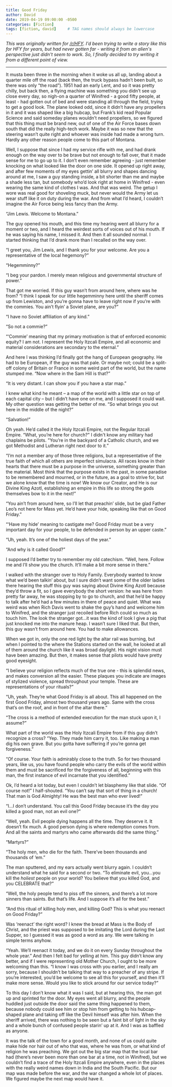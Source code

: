```yaml
---
title: Good Friday
author: David
date: 2019-04-19 09:00:00 -0500
categories: [Fiction]
tags: [fiction, david]     # TAG names should always be lowercase
---
```


*This was originally written for [/r/HFY](https://old.reddit.com/r/HFY).  I'd been trying to write a story like this for HFY for years, but had never gotten far - writing it from an alien's perspective just didn't seem to work.  So, I finally decided to try writing it from a different point of view.*

---

It musta been three in the morning when it woke us all up, landing about a quarter mile off the road (back then, the truck bypass hadn’t been built, so there was only “the road”).  1951 had an early Lent, and so it was pretty chilly, but back then, a flying machine was something you didn’t see up close every day, so nigh-on a quarter of Winifred - a good fifty people, at least - had gotten out of bed and were standing all through the field, trying to get a good look.  The plane looked odd, since it didn’t have any propellers in it and it was shaped like a big hubcap, but Frank’s kid read Popular Science and said someday planes wouldn’t need propellers, so we figured that this thing must be brand new, out of one of the Air Force bases down south that did the really high-tech work.  Maybe it was so new that the steering wasn’t quite right and whoever was inside had made a wrong turn.  Hardly any other reason people come to this part of Montana.

Well, I suppose that since I had my service rifle with me, and had drank enough on the way over to be brave but not enough to fall over, that it made sense for me to go up to it.  I don’t even remember agreeing - just remember knocking on what looked like the door on one side.  It opened up right away, and after few moments of my eyes gettin’ all blurry and shapes dancing around at me, I saw a guy standing inside, a bit shorter than me and maybe a shade less tan, but somebody who’d look right at home in Winifred - even wearing the same kind of clothes I was.  And that was weird.  The getup I wore was real good for shoveling muck, but never would the Army let us wear stuff like it on duty during the war.  And from what I’d heard, I couldn’t imagine the Air Force being less fancy than the Army.

“Jim Lewis.  Welcome to Montana.”

The guy opened his mouth, and this time my hearing went all blurry for a moment or two, and I heard the weirdest sorts of voices out of his mouth.  If he was saying his name, I missed it.  And then it all sounded normal.  I started thinking that I’d drank more than I recalled on the way over.

“I greet you, Jim Lewis, and I thank you for your welcome.  Are you a representative of the local hegemony?”

“Hegemminny?”

“I beg your pardon.  I merely mean religious and governmental structure of power.”

That got me worried.  If this guy wasn’t from around here, where was he from?  “I think I speak for our little hegemminny here until the sheriff comes up from Lewiston, and you’re gonna have to leave right now if you’re with the commies.  You ain’t flyin’ a Soviet plane, are you?”

“I have no Soviet affiliation of any kind.”

“So not a commie?”

“‘Commie’ meaning that my primary motivation is that of enforced economic equity?  I am not.  I represent the Holy Itzcali Empire, and all economic and material considerations are secondary to the eternal.”

And here I was thinking I’d finally got the hang of European geography.  He had to be European, if the guy was that pale.  Or maybe not; could be a split-off colony of Britain or France in some weird part of the world, but the name stumped me.  “Now where in the Sam Hill is that?”

“It is very distant.  I can show you if you have a star map.”

I knew what kind he meant – a map of the world with a little star on top of each capital city – but I didn’t have one on me, and I supposed it could wait.  My other question was getting the better of me. “So what brings you out here in the middle of the night?”

“Salvation!”

Oh yeah.  He’d called it the Holy Itzcali Empire, not the Regular Itzcali Empire.  “What, you’re here for church?"  I didn't know any military had chaplains be pilots.  "You’re in the backyard of a Catholic church, and we got Methodist and Lutheran right next door to it.”

“I’m not a member any of those three religions, but a representative of the true faith of which all others are imperfect simulacra.  All races know in their hearts that there must be a purpose in the universe, something greater than the material.  Most think that the purpose exists in the past, in some paradise to be remembered and mourned, or in the future, as a goal to strive for, but we alone know that the time is now!  We know our Creator, and He is our Divine King Azotl, establishing an empire in this life so strong the gods themselves bow to it in the next!”

“You ain’t from around here, so I’ll let that preachin’ slide, but be glad Father Leo’s not here for Mass yet.  He’d have your hide, speaking like that on Good Friday.”

“‘Have my hide’ meaning to castigate me?  Good Friday must be a very important day for your people, to be defended in person by an upper caste.”

“Uh, yeah.  It’s one of the holiest days of the year.”

“And why is it called Good?”

I supposed I’d better try to remember my old catechism.  “Well, here.  Follow me and I’ll show you the church.  It’ll make a bit more sense in there.”

I walked with the stranger over to Holy Family.  Everybody wanted to know what we’d been talkin’ about, but I sure didn’t want some of the older ladies there hearing the stuff this guy was saying about Divine King Azotl because they’d throw a fit, so I gave everybody the short version: he was here from pretty far away, he was stopping by to go to church, and that he’d be happy to talk after he’d had a few minutes in there of peace and quiet.  What was weird was when Rich Davis went to shake the guy’s hand and welcome him to Winifred, and the stranger just recoiled before Rich could so much as touch him.  The look the stranger got...it was the kind of look I give a pig that just knocked me into the manure heap.  I wasn’t sure I liked that.  But then, this guy wasn’t from around here.  You had to make allowances.

When we got in, only the one red light by the altar rail was burning, but when I pointed to the where the Stations started on the wall, he looked at all of them around the church like it was broad daylight.  His night vision must have been amazing.  But then, it makes sense that pilots would have pretty good eyesight.

“I believe your religion reflects much of the true one - this is splendid news, and makes conversion all the easier.  These plaques you indicate are images of stylized violence, spread throughout your temple.  These are representations of your rituals?”

“Uh, yeah.  They’re what Good Friday is all about.  This all happened on the first Good Friday, almost two thousand years ago.  Same with the cross that’s on the roof, and in front of the altar there.”

“The cross is a method of extended execution for the man stuck upon it, I assume?”

What part of the world was the Holy Itzcali Empire from if this guy didn’t recognize a cross?  “Yep.  They made him carry it, too.  Like making a man dig his own grave.  But you gotta have suffering if you’re gonna get forgiveness.”

“Of course.  Your faith is admirably close to the truth.  So for two thousand years, like us, you have found people who carry the evils of the world within them and must be sacrificed for the forgiveness of all, beginning with this man, the first instance of evil incarnate that you identified.”

Ok, I’d heard a lot today, but even I couldn’t let blasphemy like that slide.  “Of course not!” I half-shouted.  “You can’t say that sort of thing in a church!  That man is God Almighty!  He was the best man who ever lived!”

“I...I don’t understand.  You call this Good Friday because it’s the day you killed a good man, not an evil one?”

“Well, yeah.  Evil people dying happens all the time.  They deserve it.  It doesn’t fix much.  A good person dying is where redemption comes from.  And all the saints and martyrs who came afterwards did the same thing.”

“Martyrs?”

“The holy men, who die for the faith.  There’ve been thousands and thousands of ‘em.”

The man sputtered, and my ears actually went blurry again.  I couldn’t understand what he said for a second or two.  “To eliminate evil, you...you kill the *holiest* people on your world?  You believe that you killed God, and you CELEBRATE that?”

“Well, the holy people tend to piss off the sinners, and there’s a lot more sinners than saints.  But that’s life.  And I suppose it’s all for the best.”

“And this ritual of killing holy men, and killing God?  This is what you reenact on Good Friday?”

Was ‘reenact’ the right word?   I knew the bread at Mass is the Body of Christ, and the priest was supposed to be imitating the Lord during the Last Supper, so I guessed it was as good a word as any.  We were talking in simple terms anyhow.

“Yeah.  We’ll reenact it today, and we do it on every Sunday throughout the whole year.”  And then I felt bad for yelling at him.  This guy didn’t know any better, and if I were representing old Mother Church, I ought to be more welcoming than this.  “I know I was cross with you earlier, and I really am sorry, because I shouldn’t be talking that way to a preacher of any stripe.  If you’re interested, you’d be welcome to see all this for yourself, and then it’ll make more sense.  Would you like to stick around for our service today?”

To this day I don’t know what it was I said, but at hearing this, the man got up and sprinted for the door.  My eyes went all blurry, and the people huddled just outside the door said the same thing happened to them, because nobody could see him or stop him from getting to his hubcap-shaped plane and taking off like the Devil himself was after him.  When the sheriff arrived, there was nothing to be seen but a faint bit of light in the sky and a whole bunch of confused people starin’ up at it.  And I was as baffled as anyone.

It was the talk of the town for a good month, and none of us could quite make hide nor hair out of who that was, where he was from, or what kind of religion he was preaching.  We got out the big star map that the local bar had (there’s never been more than one bar at a time, not in Winifred), but we couldn’t find a trace of the Holy Itzcali Empire anywhere, even in the places with the really weird names down in India and the South Pacific.  But our map was made before the war, and the war changed a whole lot of places.  We figured maybe the next map would have it.
